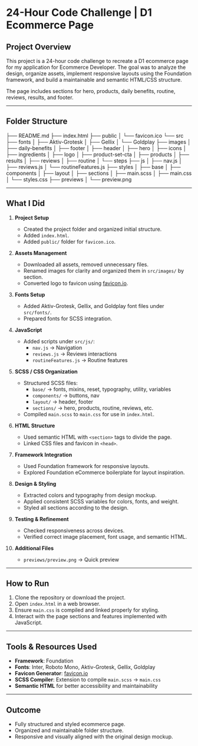# 24-Hour Code Challenge | D1 Ecommerce Page

## Project Overview
This project is a 24-hour code challenge to recreate a D1 ecommerce page for my application for Ecommerce Developer. The goal was to analyze the design, organize assets, implement responsive layouts using the Foundation framework, and build a maintainable and semantic HTML/CSS structure.

The page includes sections for hero, products, daily benefits, routine, reviews, results, and footer.

---

## Folder Structure

├── README.md
├── index.html
├── public
│ └── favicon.ico
└── src
├── fonts
│ ├── Aktiv-Grotesk
│ ├── Gellix
│ └── Goldplay
├── images
│ ├── daily-benefits
│ ├── footer
│ ├── header
│ ├── hero
│ ├── icons
│ ├── ingredients
│ ├── logo
│ ├── product-set-cta
│ ├── products
│ ├── results
│ ├── reviews
│ ├── routine
│ └── steps
├── js
│ ├── nav.js
│ ├── reviews.js
│ └── routineFeatures.js
├── styles
│ ├── base
│ ├── components
│ ├── layout
│ ├── sections
│ ├── main.scss
│ ├── main.css
│ └── styles.css
├── previews
│ └── preview.png


---

## What I Did

1. **Project Setup**
   - Created the project folder and organized initial structure.
   - Added `index.html`.
   - Added `public/` folder for `favicon.ico`.

2. **Assets Management**
   - Downloaded all assets, removed unnecessary files.
   - Renamed images for clarity and organized them in `src/images/` by section.
   - Converted logo to favicon using [favicon.io](https://favicon.io/favicon-converter/).

3. **Fonts Setup**
   - Added Aktiv-Grotesk, Gellix, and Goldplay font files under `src/fonts/`.
   - Prepared fonts for SCSS integration.

4. **JavaScript**
   - Added scripts under `src/js/`:
     - `nav.js` → Navigation
     - `reviews.js` → Reviews interactions
     - `routineFeatures.js` → Routine features

5. **SCSS / CSS Organization**
   - Structured SCSS files:
     - `base/` → fonts, mixins, reset, typography, utility, variables
     - `components/` → buttons, nav
     - `layout/` → header, footer
     - `sections/` → hero, products, routine, reviews, etc.
   - Compiled `main.scss` to `main.css` for use in `index.html`.

6. **HTML Structure**
   - Used semantic HTML with `<section>` tags to divide the page.
   - Linked CSS files and favicon in `<head>`.

7. **Framework Integration**
   - Used Foundation framework for responsive layouts.
   - Explored Foundation eCommerce boilerplate for layout inspiration.

8. **Design & Styling**
   - Extracted colors and typography from design mockup.
   - Applied consistent SCSS variables for colors, fonts, and weight.
   - Styled all sections according to the design.

9. **Testing & Refinement**
   - Checked responsiveness across devices.
   - Verified correct image placement, font usage, and semantic HTML.

10. **Additional Files**
    - `previews/preview.png` → Quick preview

---

## How to Run

1. Clone the repository or download the project.
2. Open `index.html` in a web browser.
3. Ensure `main.css` is compiled and linked properly for styling.
4. Interact with the page sections and features implemented with JavaScript.

---

## Tools & Resources Used
- **Framework**: Foundation
- **Fonts**: Inter, Roboto Mono, Aktiv-Grotesk, Gellix, Goldplay
- **Favicon Generator**: [favicon.io](https://favicon.io/favicon-converter/)
- **SCSS Compiler**: Extension to compile `main.scss` → `main.css`
- **Semantic HTML** for better accessibility and maintainability

---

## Outcome
- Fully structured and styled ecommerce page.
- Organized and maintainable folder structure.
- Responsive and visually aligned with the original design mockup.
